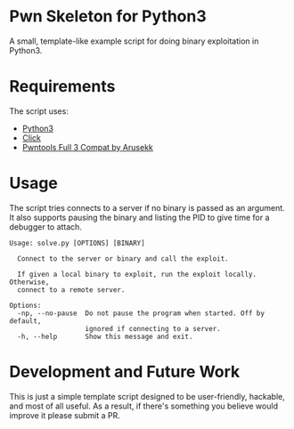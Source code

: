 # Pwn Skeleton for Python3
A small, template-like example script for doing binary exploitation in Python3.

# Requirements
The script uses:
  * [Python3](https://www.python.org)
  * [Click](https://click.palletsprojects.com/en/7.x)
  * [Pwntools Full 3 Compat by Arusekk](https://github.com/Arusekk/pwntools/tree/full-3-compat)

# Usage
The script tries connects to a server if no binary is passed as an argument. It also supports
pausing the binary and listing the PID to give time for a debugger to attach.

```
Usage: solve.py [OPTIONS] [BINARY]

  Connect to the server or binary and call the exploit.

  If given a local binary to exploit, run the exploit locally. Otherwise,
  connect to a remote server.

Options:
  -np, --no-pause  Do not pause the program when started. Off by default,
                   ignored if connecting to a server.
  -h, --help       Show this message and exit.
```

# Development and Future Work
This is just a simple template script designed to be user-friendly, hackable, and most of all useful.
As a result, if there's something you believe would improve it please submit a PR.
